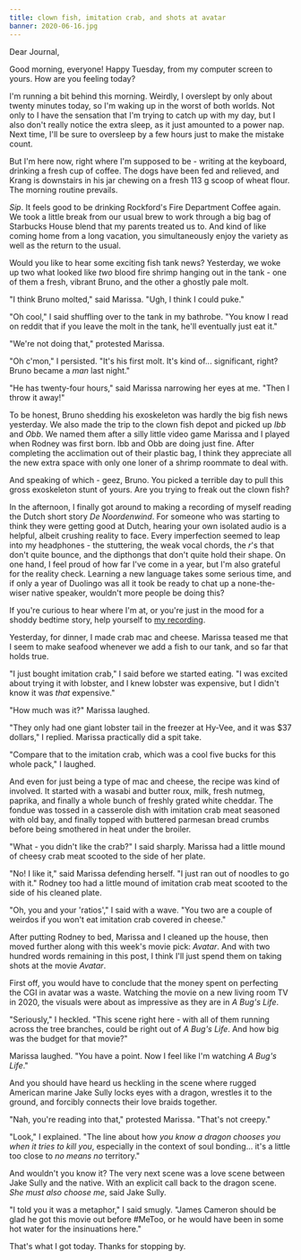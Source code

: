 ```yaml
---
title: clown fish, imitation crab, and shots at avatar
banner: 2020-06-16.jpg
---
```


Dear Journal,

Good morning, everyone!  Happy Tuesday, from my computer screen to
yours.  How are you feeling today?

I'm running a bit behind this morning.  Weirdly, I overslept by only
about twenty minutes today, so I'm waking up in the worst of both
worlds.  Not only to I have the sensation that I'm trying to catch up
with my day, but I also don't really notice the extra sleep, as it
just amounted to a power nap.  Next time, I'll be sure to oversleep by
a few hours just to make the mistake count.

But I'm here now, right where I'm supposed to be - writing at the
keyboard, drinking a fresh cup of coffee.  The dogs have been fed and
relieved, and Krang is downstairs in his jar chewing on a fresh 113 g
scoop of wheat flour.  The morning routine prevails.

_Sip_.  It feels good to be drinking Rockford's Fire Department Coffee
again.  We took a little break from our usual brew to work through a
big bag of Starbucks House blend that my parents treated us to.  And
kind of like coming home from a long vacation, you simultaneously
enjoy the variety as well as the return to the usual.

Would you like to hear some exciting fish tank news?  Yesterday, we
woke up two what looked like _two_ blood fire shrimp hanging out in
the tank - one of them a fresh, vibrant Bruno, and the other a ghostly
pale molt.

"I think Bruno molted," said Marissa.  "Ugh, I think I could puke."

"Oh cool," I said shuffling over to the tank in my bathrobe.  "You
know I read on reddit that if you leave the molt in the tank, he'll
eventually just eat it."

"We're not doing that," protested Marissa.

"Oh c'mon," I persisted.  "It's his first molt.  It's kind
of... significant, right?  Bruno became a _man_ last night."

"He has twenty-four hours," said Marissa narrowing her eyes at me.
"Then I throw it away!"

To be honest, Bruno shedding his exoskeleton was hardly the big fish
news yesterday.  We also made the trip to the clown fish depot and
picked up _Ibb_ and _Obb_.  We named them after a silly little video
game Marissa and I played when Rodney was first born.  Ibb and Obb are
doing just fine.  After completing the acclimation out of their
plastic bag, I think they appreciate all the new extra space with only
one loner of a shrimp roommate to deal with.

And speaking of which - geez, Bruno.  You picked a terrible day to
pull this gross exoskeleton stunt of yours.  Are you trying to freak
out the clown fish?

In the afternoon, I finally got around to making a recording of myself
reading the Dutch short story _De Noordenwind_.  For someone who was
starting to think they were getting good at Dutch, hearing your own
isolated audio is a helpful, albeit crushing reality to face.  Every
imperfection seemed to leap into my headphones - the stuttering, the
weak vocal chords, the _r_'s that don't quite bounce, and the
dipthongs that don't quite hold their shape.  On one hand, I feel
proud of how far I've come in a year, but I'm also grateful for the
reality check.  Learning a new language takes some serious time, and
if only a year of Duolingo was all it took be ready to chat up a
none-the-wiser native speaker, wouldn't more people be doing this?

If you're curious to hear where I'm at, or you're just in the mood for
a shoddy bedtime story, help yourself to [my recording].

Yesterday, for dinner, I made crab mac and cheese.  Marissa teased me
that I seem to make seafood whenever we add a fish to our tank, and so
far that holds true.

"I just bought imitation crab," I said before we started eating.  "I
was excited about trying it with lobster, and I knew lobster was
expensive, but I didn't know it was _that_ expensive."

"How much was it?" Marissa laughed.

"They only had one giant lobster tail in the freezer at Hy-Vee, and it
was $37 dollars," I replied.  Marissa practically did a spit take.

"Compare that to the imitation crab, which was a cool five bucks for
this whole pack," I laughed.

And even for just being a type of mac and cheese, the recipe was kind
of involved.  It started with a wasabi and butter roux, milk, fresh
nutmeg, paprika, and finally a whole bunch of freshly grated white
cheddar.  The fondue was tossed in a casserole dish with imitation
crab meat seasoned with old bay, and finally topped with buttered
parmesan bread crumbs before being smothered in heat under the
broiler.

"What - you didn't like the crab?" I said sharply.  Marissa had a
little mound of cheesy crab meat scooted to the side of her plate.

"No! I like it," said Marissa defending herself.  "I just ran out of
noodles to go with it."  Rodney too had a little mound of imitation
crab meat scooted to the side of his cleaned plate.

"Oh, you and your 'ratios'," I said with a wave.  "You two are a
couple of weirdos if you won't eat imitation crab covered in cheese."

After putting Rodney to bed, Marissa and I cleaned up the house, then
moved further along with this week's movie pick: _Avatar_.  And with
two hundred words remaining in this post, I think I'll just spend them
on taking shots at the movie _Avatar_.

First off, you would have to conclude that the money spent on
perfecting the CGI in avatar was a waste.  Watching the movie on a new
living room TV in 2020, the visuals were about as impressive as they
are in _A Bug's Life_.

"Seriously," I heckled.  "This scene right here - with all of them
running across the tree branches, could be right out of _A Bug's
Life_.  And how big was the budget for that movie?"

Marissa laughed.  "You have a point.  Now I feel like I'm watching _A
Bug's Life_."

And you should have heard us heckling in the scene where rugged
American marine Jake Sully locks eyes with a dragon, wrestles it to
the ground, and forcibly connects their love braids together.

"Nah, you're reading into that," protested Marissa.  "That's not
creepy."

"Look," I explained.  "The line about how _you know a dragon chooses
you when it tries to kill you_, especially in the context of soul
bonding... it's a little too close to _no means no_ territory."

And wouldn't you know it?  The very next scene was a love scene
between Jake Sully and the native.  With an explicit call back to the
dragon scene.  _She must also choose me_, said Jake Sully.

"I told you it was a metaphor," I said smugly.  "James Cameron should
be glad he got this movie out before #MeToo, or he would have been in
some hot water for the insinuations here."

That's what I got today.  Thanks for stopping by.

[my recording]: /audio/noordenwind.mp3
